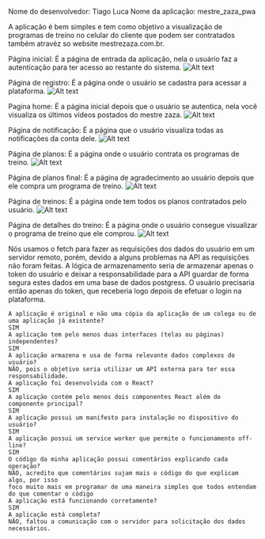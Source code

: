Nome do desenvolvedor: Tiago Luca
Nome da aplicação: mestre_zaza_pwa

A aplicação é bem simples e tem como objetivo a visualização de programas de treino no celular do cliente
que podem ser contratados também atravéz so website mestrezaza.com.br.

Página inicial: É a página de entrada da aplicação, nela o usuário faz a autenticação para ter acesso ao restante do sistema.
    ![Alt text](/public/images/home_print.png?raw=true "Entrar")

Página de registro: É a página onde o usuário se cadastra para acessar a plataforma.
    ![Alt text](/public/images/register_print.png?raw=true "Inscrever-se")

Pagina home: É a página inicial depois que o usuário se autentica, nela você visualiza os últimos vídeos postados do mestre zaza.
    ![Alt text](/public/images/home_ini_print.png?raw=true "Inicial")

Página de notificação: É a página que o usuário visualiza todas as notificações da conta dele.
    ![Alt text](/public/images/home_ini_print.png?raw=true "Notificações")

Página de planos: É a página onde o usuário contrata os programas de treino.
    ![Alt text](/public/images/plans_print.png?raw=true "Planos")

Página de planos final: É a página de agradecimento ao usuário depois que ele compra um programa de treino.
    ![Alt text](/public/images/plans_final_print.png?raw=true "Planos final")

Página de treinos: É a página onde tem todos os planos contratados pelo usuário.
    ![Alt text](/public/images/trainings_print.png?raw=true "Treinos")

Página de detalhes do treino: É a página onde o usuário consegue visualizar o programa de treino que ele comprou.
    ![Alt text](/public/images/trainings_details_print.png?raw=true "Treinos Detalhe")

Nós usamos o fetch para fazer as requisições dos dados do usuário em um servidor remoto, porém, devido 
a alguns problemas na API as requisições não foram feitas. A lógica de armazenamento seria de armazenar apenas
o token do usuário e deixar a responsabilidade para a API guardar de forma segura estes dados em uma base de dados
postgress. O usuário precisaria então apenas do token, que receberia logo depois de efetuar o login na plataforma.

    A aplicação é original e não uma cópia da aplicação de um colega ou de uma aplicação já existente?
    SIM
    A aplicação tem pelo menos duas interfaces (telas ou páginas) independentes?
    SIM
    A aplicação armazena e usa de forma relevante dados complexos do usuário?
    NÃO, pois o objetivo seria utilizar um API externa para ter essa responsabilidade.
    A aplicação foi desenvolvida com o React?
    SIM
    A aplicação contém pelo menos dois componentes React além do componente principal?
    SIM
    A aplicação possui um manifesto para instalação no dispositivo do usuário?
    SIM
    A aplicação possui um service worker que permite o funcionamento off-line?
    SIM
    O código da minha aplicação possui comentários explicando cada operação?
    NÃO, acredito que comentários sujam mais o código do que explicam algo, por isso 
    foco muito mais em programar de uma maneira simples que todos entendam do que comentar o código
    A aplicação está funcionando corretamente?
    SIM
    A aplicação está completa?
    NÃO, faltou a comunicação com o servidor para solicitação dos dados necessários.